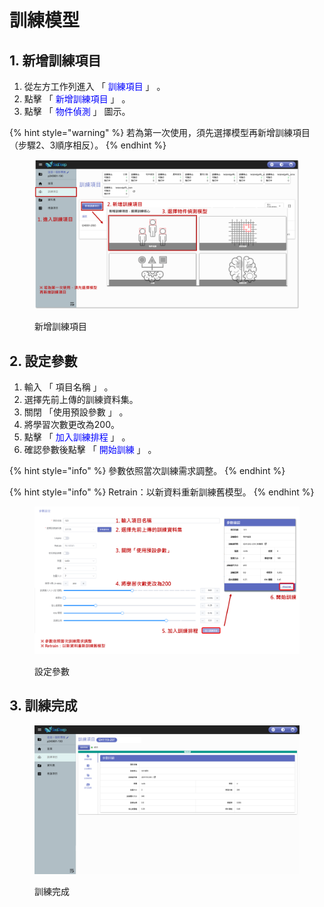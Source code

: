 # 訓練模型

## 1. 新增訓練項目

1. 從左方工作列進入 「 <font color="blue">訓練項目</font> 」 。
2. 點擊 「 <font color="blue">新增訓練項目</font> 」 。
3. 點擊 「 <font color="blue">物件偵測</font> 」 圖示。

{% hint style="warning" %}
若為第一次使用，須先選擇模型再新增訓練項目（步驟2、3順序相反）。
{% endhint %}

<figure><img src="../../../.gitbook/assets/image (58).png" alt=""><figcaption><p>新增訓練項目</p></figcaption></figure>

## 2. 設定參數

1. 輸入 「 項目名稱 」 。
2. 選擇先前上傳的訓練資料集。
3. 關閉 「使用預設參數 」 。
4. 將學習次數更改為200。
5. 點擊 「 <font color="blue">加入訓練排程</font> 」 。
6. 確認參數後點擊 「 <font color="blue">開始訓練</font> 」 。&#x20;

{% hint style="info" %}
參數依照當次訓練需求調整。
{% endhint %}

{% hint style="info" %}
Retrain：以新資料重新訓練舊模型。
{% endhint %}

<figure><img src="../../../.gitbook/assets/image (59).png" alt=""><figcaption><p>設定參數</p></figcaption></figure>

## 3. 訓練完成

<figure><img src="../../../.gitbook/assets/image (61).png" alt=""><figcaption><p>訓練完成</p></figcaption></figure>
